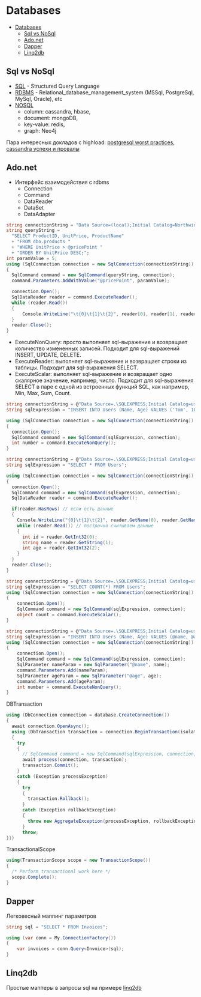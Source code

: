 # Databases

<!-- TOC -->

- [Databases](#databases)
  - [Sql vs NoSql](#sql-vs-nosql)
  - [Ado.net](#adonet)
  - [Dapper](#dapper)
  - [Linq2db](#linq2db)

<!-- /TOC -->

<div style="page-break-after: always;"></div>

## Sql vs NoSql

- [SQL](https://en.wikipedia.org/wiki/SQL) - Structured Query Language
- [RDBMS](https://en.wikipedia.org/wiki/Relational_database_management_system) - Relational_database_management_system (MSSql, PostgreSql, MySql, Oracle), etc
- [NOSQL](https://en.wikipedia.org/wiki/NoSQL)
  - column: cassandra, hbase,
  - document: mongoDB,
  - key-value: redis,
  - graph: Neo4j

Пара интересных докладов с highload: [postgresql worst practices](https://www.youtube.com/watch?v=HxwLCyCY8ec), [cassandra успехи и провалы](https://www.youtube.com/watch?v=SAyClLjN6Sk&t=0s&list=PLH-XmS0lSi_yn4pCZVOHqWaqQ9trMpyLI&index=54)

<div style="page-break-after: always;"></div>

## Ado.net

- Интерфейс взаимодействия с rdbms
  - Connection
  - Command
  - DataReader
  - DataSet
  - DataAdapter

<div style="page-break-after: always;"></div>

```cs
string connectionString = "Data Source=(local);Initial Catalog=Northwind;Integrated Security=true";
string queryString =
  "SELECT ProductID, UnitPrice, ProductName"
  + "FROM dbo.products "
  + "WHERE UnitPrice > @pricePoint "
  + "ORDER BY UnitPrice DESC;";
int paramValue = 5;
using (SqlConnection connection = new SqlConnection(connectionString))
{
  SqlCommand command = new SqlCommand(queryString, connection);
  command.Parameters.AddWithValue("@pricePoint", paramValue);

  connection.Open();
  SqlDataReader reader = command.ExecuteReader();
  while (reader.Read())
  {
      Console.WriteLine("\t{0}\t{1}\t{2}", reader[0], reader[1], reader[2]);
  }
  reader.Close();
}
```

<div style="page-break-after: always;"></div>

- ExecuteNonQuery: просто выполняет sql-выражение и возвращает количество измененных записей. Подходит для sql-выражений INSERT, UPDATE, DELETE.
- ExecuteReader: выполняет sql-выражение и возвращает строки из таблицы. Подходит для sql-выражения SELECT.
- ExecuteScalar: выполняет sql-выражение и возвращает одно скалярное значение, например, число. Подходит для sql-выражения SELECT в паре с одной из встроенных функций SQL, как например, Min, Max, Sum, Count.

<div style="page-break-after: always;"></div>

```cs
string connectionString = @"Data Source=.\SQLEXPRESS;Initial Catalog=usersdb;Integrated Security=True";
string sqlExpression = "INSERT INTO Users (Name, Age) VALUES ('Tom', 18)";

using (SqlConnection connection = new SqlConnection(connectionString))
{
  connection.Open();
  SqlCommand command = new SqlCommand(sqlExpression, connection);
  int number = command.ExecuteNonQuery();
}
```

<div style="page-break-after: always;"></div>

```cs
string connectionString = @"Data Source=.\SQLEXPRESS;Initial Catalog=usersdb;Integrated Security=True";
string sqlExpression = "SELECT * FROM Users";

using (SqlConnection connection = new SqlConnection(connectionString))
{
  connection.Open();
  SqlCommand command = new SqlCommand(sqlExpression, connection);
  SqlDataReader reader = command.ExecuteReader();

  if(reader.HasRows) // если есть данные
  {
    Console.WriteLine("{0}\t{1}\t{2}", reader.GetName(0), reader.GetName(1), reader.GetName(2));
    while (reader.Read()) // построчно считываем данные
    {
      int id = reader.GetInt32(0);
      string name = reader.GetString(1);
      int age = reader.GetInt32(2);
    }
  }
  reader.Close();
}
```

<div style="page-break-after: always;"></div>

```cs
string connectionString = @"Data Source=.\SQLEXPRESS;Initial Catalog=usersdb;Integrated Security=True";
string sqlExpression = "SELECT COUNT(*) FROM Users";
using (SqlConnection connection = new SqlConnection(connectionString))
{
    connection.Open();
    SqlCommand command = new SqlCommand(sqlExpression, connection);
    object count = command.ExecuteScalar();
}
```

<div style="page-break-after: always;"></div>

```cs
string connectionString = @"Data Source=.\SQLEXPRESS;Initial Catalog=usersdb;Integrated Security=True";
string sqlExpression = "INSERT INTO Users (Name, Age) VALUES (@name, @age)";
using (SqlConnection connection = new SqlConnection(connectionString))
{
    connection.Open();
    SqlCommand command = new SqlCommand(sqlExpression, connection);
    SqlParameter nameParam = new SqlParameter("@name", name);
    command.Parameters.Add(nameParam);
    SqlParameter ageParam = new SqlParameter("@age", age);
    command.Parameters.Add(ageParam);
    int number = command.ExecuteNonQuery();
}
```

<div style="page-break-after: always;"></div>

DBTransaction

```cs
using (DbConnection connection = database.CreateConnection())
{
  await connection.OpenAsync();
  using (DbTransaction transaction = connection.BeginTransaction(isolationLevel))
  {
    try
    {
      // SqlCommand command = new SqlCommand(sqlExpression, connection, transaction);
      await process(connection, transaction);
      transaction.Commit();
    }
    catch (Exception processException)
    {
      try
      {
        transaction.Rollback();
      }
      catch (Exception rollbackException)
      {
        throw new AggregateException(processException, rollbackException);
      }
      throw;
}}}
```

<div style="page-break-after: always;"></div>

TransactionalScope

```cs
using(TransactionScope scope = new TransactionScope())
{
  /* Perform transactional work here */
  scope.Complete();
}
```

<div style="page-break-after: always;"></div>

## Dapper

Легковесный маппинг параметров

```cs
string sql = "SELECT * FROM Invoices";

using (var conn = My.ConnectionFactory())
{
    var invoices = conn.Query<Invoice>(sql);
}
```

<div style="page-break-after: always;"></div>

## Linq2db

Простые мапперы в запросы sql на примере [linq2db](https://github.com/linq2db/linq2db)